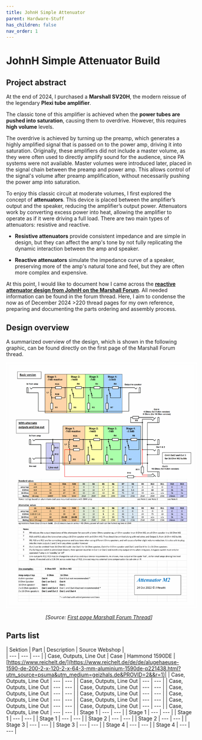 ```yaml
---
title: JohnH Simple Attenuator 
parent: Hardware-Stuff
has_children: false
nav_order: 1
---
```

# JohnH Simple Attenuator Build

## Project abstract
At the end of 2024, I purchased a **Marshall SV20H**, the modern reissue of the legendary **Plexi tube amplifier**. 

The classic tone of this amplifier is achieved when the **power tubes are pushed into saturation**, causing them to overdrive. However, this requires **high volume** levels.

The overdrive is achieved by turning up the preamp, which generates a highly amplified signal that is passed on to the power amp, driving it into saturation. Originally, these amplifiers did not include a master volume, as they were often used to directly amplify sound for the audience, since PA systems were not available. Master volumes were introduced later, placed in the signal chain between the preamp and power amp. This allows control of the signal's volume after preamp amplification, without necessarily pushing the power amp into saturation.

To enjoy this classic circuit at moderate volumes, I first explored the concept of **attenuators**. This device is placed between the amplifier’s output and the speaker, reducing the amplifier’s output power. Attenuators work by converting excess power into heat, allowing the amplifier to operate as if it were driving a full load. There are two main types of attenuators: resistive and reactive.

- **Resistive attenuators** provide consistent impedance and are simple in design, but they can affect the amp's tone by not fully replicating the dynamic interaction between the amp and speaker.

- **Reactive attenuators** simulate the impedance curve of a speaker, preserving more of the amp's natural tone and feel, but they are often more complex and expensive.

At this point, I would like to document how I came across the [**reactive attenuator design from JohnH on the Marshall Forum**](https://marshallforum.com/threads/simple-attenuators-design-and-testing.98285/). All needed information can be found in the forum thread. Here, I aim to condense the now as of December 2024 >220 thread pages for my own reference, preparing and documenting the parts ordering and assembly process.

## Design overview
A summarized overview of the design, which is shown in the following graphic, can be found directly on the first page of the Marshall Forum thread.

<div style="text-align: center;">
    <img src="https://raw.githubusercontent.com/b4n4n377/docs/main/img/M2_221024.gif" alt="Graphic showing the attenuator design" style="border: 2px solid white; padding: 5px; max-width: 100%; height: auto;">
    <p><em>[Source: <a href="https://marshallforum.com/threads/simple-attenuators-design-and-testing.98285/" target="_blank">First page Marshall Forum Thread</a>]</em></p>
</div>

## Parts list

| Sektion | Part | Description | Source Webshop |        
| --- | --- | --- |
| Case, Outputs, Line Out | Case | Hammond 1590DE | [https://www.reichelt.de/](https://www.reichelt.de/de/de/alugehaeuse-1590-de-200-2-x-120-2-x-64-3-mm-aluminium-1590de-p221438.html?utm_source=psuma&utm_medium=geizhals.de&PROVID=2&&r=1)| 
| Case, Outputs, Line Out | --- | --- |
| Case, Outputs, Line Out | --- | --- |
| Case, Outputs, Line Out | --- | --- |
| Case, Outputs, Line Out | --- | --- |
| Case, Outputs, Line Out | --- | --- |
| Case, Outputs, Line Out | --- | --- |
| Case, Outputs, Line Out | --- | --- |
| Case, Outputs, Line Out | --- | --- |
| Case, Outputs, Line Out | --- | --- |
| Case, Outputs, Line Out | --- | --- |
| Case, Outputs, Line Out | --- | --- |
| Stage 1 | --- | --- |
| Stage 1 | --- | --- |
| Stage 1 | --- | --- |
| Stage 1 | --- | --- |
| Stage 2 | --- | --- |
| Stage 2 | --- | --- |
| Stage 3 | --- | --- |
| Stage 3 | --- | --- |
| Stage 4 | --- | --- |
| Stage 4 | --- | --- |
